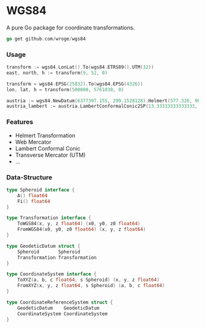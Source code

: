# WGS84

A pure Go package for coordinate transformations.

```go
go get github.com/wroge/wgs84
```

### Usage
```go
transform := wgs84.LonLat().To(wgs84.ETRS89().UTM(32))
east, north, h := transform(9, 52, 0)

transform = wgs84.EPSG(25832).To(wgs84.EPSG(4326))
lon, lat, h = transform(500000, 5761038, 0)

austria := wgs84.NewDatum(6377397.155, 299.1528128).Helmert(577.326, 90.129, 463.919, 5.137, 1.474, 5.297, 2.4232)
austria_lambert := austria.LambertConformalConic2SP(13.33333333333333, 74.5,49,46,400000,400000)
```

### Features

- Helmert Transformation
- Web Mercator
- Lambert Conformal Conic
- Transverse Mercator (UTM)
- ...

### Data-Structure

```go
type Spheroid interface {
	A() float64
	Fi() float64
}

type Transformation interface {
	ToWGS84(x, y, z float64) (x0, y0, z0 float64)
	FromWGS84(x0, y0, z0 float64) (x, y, z float64)
}

type GeodeticDatum struct {
	Spheroid       Spheroid
	Transformation Transformation
}

type CoordinateSystem interface {
	ToXYZ(a, b, c float64, s Spheroid) (x, y, z float64)
	FromXYZ(x, y, z float64, s Spheroid) (a, b, c float64)
}

type CoordinateReferenceSystem struct {
	GeodeticDatum    GeodeticDatum
	CoordinateSystem CoordinateSystem
}
```
